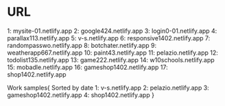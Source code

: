 # URL
1: mysite-01.netlify.app
2: google424.netlify.app
3: login0-01.netlify.app
4: parallax113.netlify.app
5: v-s.netlify.app
6: responsive1402.netlify.app
7: randompasswo.netlify.app
8: botchater.netlify.app
9: weatherapp667.netlify.app
10: paint43.netlify.app
11: pelazio.netlify.app
12: todolist135.netlify.app
13: game222.netlify.app
14: w10schools.netlify.app
15: mobadle.netlify.app
16: gameshop1402.netlify.app
17: shop1402.netlify.app


Work samples{
    Sorted by date
    1: v-s.netlify.app
    2: pelazio.netlify.app
    3: gameshop1402.netlify.app
    4: shop1402.netlify.app
} 
